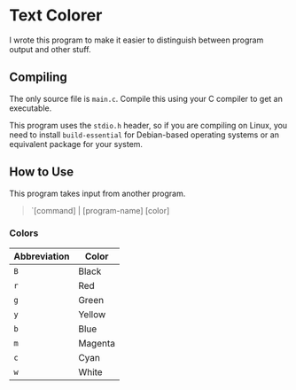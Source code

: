 # Text Colorer

I wrote this program to make it easier to distinguish between program output and other stuff.

## Compiling

The only source file is `main.c`. Compile this using your C compiler to get an executable.

This program uses the `stdio.h` header, so if you are compiling on Linux, you need to install `build-essential` for Debian-based operating systems or an equivalent package for your system.

## How to Use

This program takes input from another program.

> `[command] | [program-name] [color]

### Colors

| Abbreviation | Color      |
|--------------|------------|
| `B`          | Black      |
| `r`          | Red        |
| `g`          | Green      |
| `y`          | Yellow     |
| `b`          | Blue       |
| `m`          | Magenta    |
| `c`          | Cyan       |
| `w`          | White      |
